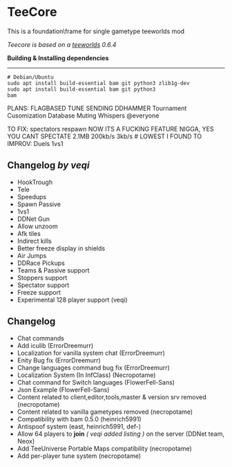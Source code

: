 TeeCore
=========
This is a foundation\frame for single gametype teeworlds mod

*Teecore is based on a [teeworlds](https://github.com/teeworlds) 0.6.4*

**Building & Installing dependencies**

-----------------------
    # Debian/Ubuntu
    sudo apt install build-essential bam git python3 zlib1g-dev
    sudo apt install build-essential bam git python3
    bam

PLANS:
  FLAGBASED TUNE SENDING
  DDHAMMER
  Tournament
  Cusomization
  Database
  Muting
  Whispers
  @everyone

TO FIX:
  spectators respawn NOW ITS A FUCKING FEATURE NIGGA, YES YOU CANT SPECTATE
2.1MB
200kb/s
3kb/s # LOWEST I FOUND
TO IMPROV:
  Duels
  1vs1

Changelog *by veqi*
---------------------------

- HookTrough
- Tele
- Speedups
- Spawn Passive
- 1vs1
- DDNet Gun
- Allow unzoom
- Afk tiles
- Indirect kills
- Better freeze display in shields
- Air Jumps
- DDRace Pickups
- Teams & Passive support
- Stoppers support
- Spectator support
- Freeze support
- Experimental 128 player support (veqi)

Changelog
---------------------------
- Chat commands
- Add iculib (ErrorDreemurr)
- Localization for vanilla system chat (ErrorDreemurr)
- Enity Bug fix (ErrorDreemurr)
- Change languages command bug fix (ErrorDreemurr)
- Localization System (In InfClass) (Necropotame)
- Chat command for Switch languages (FlowerFell-Sans)
- Json Example (FlowerFell-Sans)
- Content related to client,editor,tools,master & version srv removed (necropotame)
- Content related to vanilla gametypes removed (necropotame)
- Compatibility with bam 0.5.0 (heinrich5991)
- Antispoof system (east, heinrich5991, def-)
- Allow 64 players to **join** *( veqi added listing )* on the server (DDNet team, Neox)
- Add TeeUniverse Portable Maps compatibility (necropotame)
- Add per-player tune system (necropotame)
